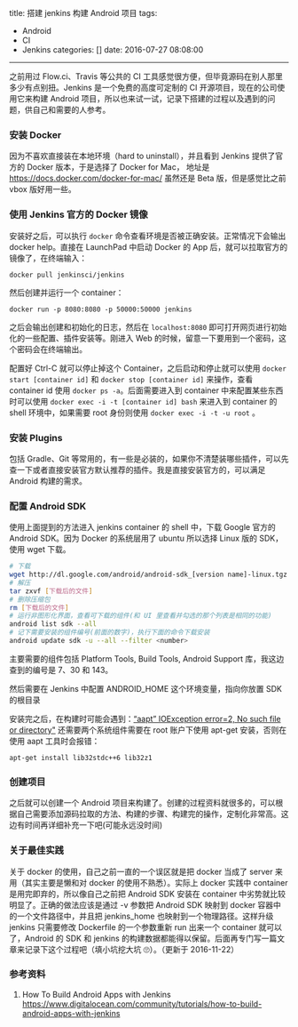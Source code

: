 title: 搭建 jenkins 构建 Android 项目
tags:
  - Android
  - CI
  - Jenkins
categories: []
date: 2016-07-27 08:08:00
---
之前用过 Flow.ci、Travis 等公共的 CI 工具感觉很方便，但毕竟源码在别人那里多少有点别扭。Jenkins 是一个免费的高度可定制的 CI 开源项目，现在的公司使用它来构建 Android 项目，所以也来试一试，记录下搭建的过程以及遇到的问题，供自己和需要的人参考。

<!--more-->

### 安装 Docker

因为不喜欢直接装在本地环境（hard to uninstall），并且看到 Jenkins 提供了官方的 Docker 版本，于是选择了 Docker for Mac， 地址是 https://docs.docker.com/docker-for-mac/ 虽然还是 Beta 版，但是感觉比之前 vbox 版好用一些。

### 使用 Jenkins 官方的 Docker 镜像

安装好之后，可以执行 `docker` 命令查看环境是否被正确安装。正常情况下会输出 docker help。直接在 LaunchPad 中启动 Docker 的 App 后，就可以拉取官方的镜像了，在终端输入：

    docker pull jenkinsci/jenkins

然后创建并运行一个 container：

    docker run -p 8080:8080 -p 50000:50000 jenkins

之后会输出创建和初始化的日志，然后在 `localhost:8080` 即可打开网页进行初始化的一些配置、插件安装等。刚进入 Web 的时候，留意一下要用到一个密码，这个密码会在终端输出。

配置好 Ctrl-C 就可以停止掉这个 Container，之后启动和停止就可以使用 `docker start [container id]` 和 `docker stop [container id]` 来操作，查看 container id 使用 `docker ps -a`。后面需要进入到 container 中来配置某些东西时可以使用 `docker exec -i -t [container id] bash` 来进入到 container 的 shell 环境中，如果需要 root 身份则使用 `docker exec -i -t -u root` 。

### 安装 Plugins

包括 Gradle、Git 等常用的，有一些是必装的，如果你不清楚装哪些插件，可以先查一下或者直接安装官方默认推荐的插件。我是直接安装官方的，可以满足 Android 构建的需求。

### 配置 Android SDK

使用上面提到的方法进入 jenkins container 的 shell 中，下载 Google 官方的 Android SDK。因为 Docker 的系统层用了 ubuntu 所以选择 Linux 版的 SDK，使用 wget 下载。

```bash
# 下载
wget http://dl.google.com/android/android-sdk_[version name]-linux.tgz
# 解压
tar zxvf [下载后的文件]
# 删除压缩包
rm [下载后的文件]
# 运行非图形化界面，查看可下载的组件(和 UI 里查看并勾选的那个列表是相同的功能)
android list sdk --all
# 记下需要安装的组件编号(前面的数字)，执行下面的命令下载安装
android update sdk -u --all --filter <number>
```

主要需要的组件包括 Platform Tools, Build Tools, Android Support 库，我这边查到的编号是 7、30 和 143。



然后需要在 Jenkins 中配置 ANDROID_HOME 这个环境变量，指向你放置 SDK 的根目录



安装完之后，在构建时可能会遇到：[“aapt” IOException error=2, No such file or directory"](http://stackoverflow.com/questions/22701405/aapt-ioexception-error-2-no-such-file-or-directory-why-cant-i-build-my-grad) 还需要两个系统组件需要在 root 账户下使用 apt-get 安装，否则在使用 aapt 工具时会报错：

    apt-get install lib32stdc++6 lib32z1

### 创建项目

之后就可以创建一个 Android 项目来构建了。创建的过程资料就很多的，可以根据自己需要添加源码拉取的方法、构建的步骤、构建完的操作，定制化非常高。这边有时间再详细补充一下吧(可能永远没时间)


### 关于最佳实践


关于 docker 的使用，自己之前一直的一个误区就是把 docker 当成了 server 来用（其实主要是懒和对 docker 的使用不熟悉）。实际上 docker 实践中 container 是用完即弃的，所以像自己之前把 Android SDK 安装在 container 中劣势就比较明显了。正确的做法应该是通过 -v 参数把 Android SDK 映射到 docker 容器中的一个文件路径中，并且把 jenkins_home 也映射到一个物理路径。这样升级 jenkins 只需要修改 Dockerfile 的一个参数重新 run 出来一个 container 就可以了，Android 的 SDK 和 jenkins 的构建数据都能得以保留。后面再专门写一篇文章来记录下这个过程吧（填小坑挖大坑 🙄）。（更新于 2016-11-22）

### 参考资料

1. How To Build Android Apps with Jenkins https://www.digitalocean.com/community/tutorials/how-to-build-android-apps-with-jenkins